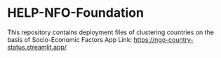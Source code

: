 # HELP-NFO-Foundation
This repository contains deployment files of clustering countries on the basis of Socio-Economic Factors
App Link: https://ngo-country-status.streamlit.app/
